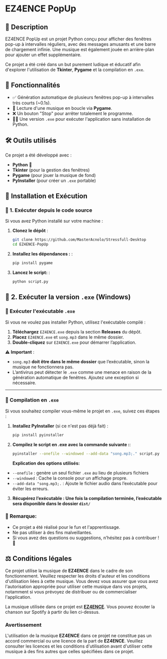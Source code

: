 # EZ4ENCE PopUp  

## 📝 Description  

EZ4ENCE PopUp est un projet Python conçu pour afficher des fenêtres pop-up à intervalles réguliers, avec des messages amusants et une barre de chargement infinie. Une musique est également jouée en arrière-plan pour ajouter un effet supplémentaire.  

Ce projet a été créé dans un but purement ludique et éducatif afin d'explorer l'utilisation de **Tkinter**, **Pygame** et la compilation en `.exe`.  

## 🎯 Fonctionnalités  

- ✅ Génération automatique de plusieurs fenêtres pop-up à intervalles très courts (~0.1s).  
- 🎵 Lecture d'une musique en boucle via **Pygame**.  
- ❌ Un bouton "Stop" pour arrêter totalement le programme.  
- 🏴‍☠️ Une version `.exe` pour exécuter l'application sans installation de Python.  

## 🛠️ Outils utilisés  

Ce projet a été développé avec :  

- **Python** 🐍  
- **Tkinter** (pour la gestion des fenêtres)  
- **Pygame** (pour jouer la musique de fond)  
- **PyInstaller** (pour créer un `.exe` portable)  

## 🚀 Installation et Exécution  

### 🔹 1. Exécuter depuis le code source  

Si vous avez Python installé sur votre machine :  

1. **Clonez le dépôt** :  

   ```bash
   git clone https://github.com/MasterAcnolo/Stressfull-Desktop
   cd EZ4ENCE-PopUp


2. **Installez les dépendances :** : 

    ```bash
    pip install pygame


3. **Lancez le script:** :

    ```bash
    python script.py


## 🚀 2. Exécuter la version `.exe` (Windows)  

### 🔹 Exécuter l'exécutable `.exe`  

Si vous ne voulez pas installer Python, utilisez l'exécutable compilé :  

1. **Téléchargez** `EZ4ENCE.exe` depuis la section **Releases** du dépôt.  
2. **Placez** `EZ4ENCE.exe` et `song.mp3` dans le même dossier.  
3. **Double-cliquez** sur `EZ4ENCE.exe` pour démarrer l’application.  

⚠ **Important** :  
- `song.mp3` **doit être dans le même dossier** que l’exécutable, sinon la musique ne fonctionnera pas.  
- L’antivirus peut détecter le `.exe` comme une menace en raison de la génération automatique de fenêtres. Ajoutez une exception si nécessaire.  

---

### 🔹 Compilation en `.exe`  

Si vous souhaitez compiler vous-même le projet en `.exe`, suivez ces étapes :  

1. **Installez PyInstaller** (si ce n'est pas déjà fait) :  

   ```bash
   pip install pyinstaller

2. **Compilez le script en .exe avec la commande suivante :**:
    
    ```bash
    pyinstaller --onefile --windowed --add-data "song.mp3;." script.py
    ```

    **Explication des options utilisés:**

- `--onefile` : genère un seul fichier `.exe` au lieu de plusieurs fichiers
- `--windowed` : Cache la console pour un affichage propre.
- `--add-data "song.mp3;.` : Ajoute le fichier audio dans l’exécutable pour éviter les erreurs.

3. **Récupérez l’exécutable : Une fois la compilation terminée, l’exécutable sera disponible dans le dossier `dist/`**

### 🔹 Remarque:

- Ce projet a été réalisé pour le fun et l'apprentissage.
- Ne pas utiliser à des fins malveillantes.
- Si vous avez des questions ou suggestions, n’hésitez pas à contribuer ! 🚀

## ⚖️ Conditions légales

Ce projet utilise la musique de **EZ4ENCE** dans le cadre de son fonctionnement. Veuillez respecter les droits d'auteur et les conditions d'utilisation liées à cette musique. Vous devez vous assurer que vous avez l'autorisation appropriée pour utiliser cette musique dans vos projets, notamment si vous prévoyez de distribuer ou de commercialiser l'application.

La musique utilisée dans ce projet est **[EZ4ENCE](https://open.spotify.com/intl-fr/track/4qHdhSUkmDh6r7Ea4NzAvM)**. Vous pouvez écouter la chanson sur Spotify à partir du lien ci-dessus.

### Avertissement
L'utilisation de la musique **EZ4ENCE** dans ce projet ne constitue pas un accord commercial ou une licence de la part de **EZ4ENCE**. Veuillez consulter les licences et les conditions d'utilisation avant d'utiliser cette musique à des fins autres que celles spécifiées dans ce projet.

